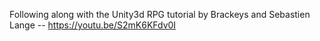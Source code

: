 Following along with the Unity3d RPG tutorial by Brackeys and Sebastien Lange -- https://youtu.be/S2mK6KFdv0I

